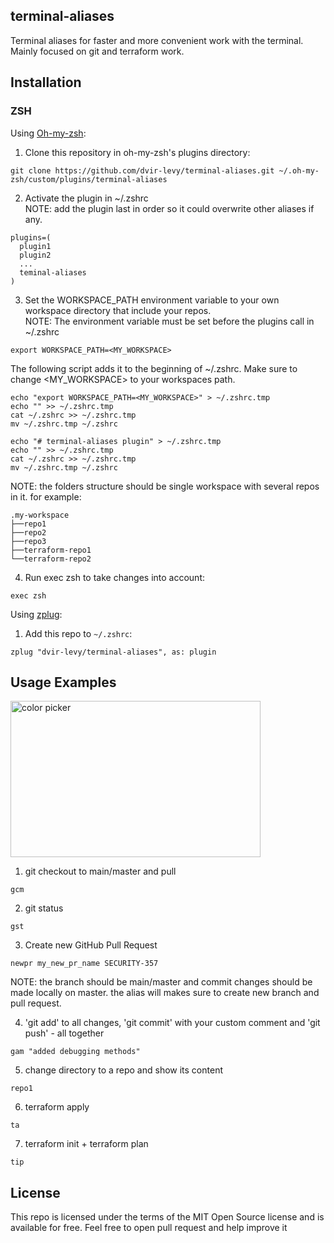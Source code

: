 ## terminal-aliases

Terminal aliases for faster and more convenient work with the terminal. Mainly focused on git and terraform work.


## Installation

### ZSH

Using [Oh-my-zsh](https://github.com/robbyrussell/oh-my-zsh):
1. Clone this repository in oh-my-zsh's plugins directory:
```
git clone https://github.com/dvir-levy/terminal-aliases.git ~/.oh-my-zsh/custom/plugins/terminal-aliases
```

2. Activate the plugin in ~/.zshrc<br />
   NOTE: add the plugin last in order so it could overwrite other aliases if any. 
```
plugins=(
  plugin1
  plugin2
  ...
  teminal-aliases
)
```

3. Set the WORKSPACE_PATH environment variable to your own workspace directory that include your repos.<br />
   NOTE: The environment variable must be set before the plugins call in ~/.zshrc 
```
export WORKSPACE_PATH=<MY_WORKSPACE>
```

The following script adds it to the beginning of ~/.zshrc. Make sure to change <MY_WORKSPACE> to your workspaces path.
```
echo "export WORKSPACE_PATH=<MY_WORKSPACE>" > ~/.zshrc.tmp
echo "" >> ~/.zshrc.tmp
cat ~/.zshrc >> ~/.zshrc.tmp
mv ~/.zshrc.tmp ~/.zshrc

echo "# terminal-aliases plugin" > ~/.zshrc.tmp
echo "" >> ~/.zshrc.tmp
cat ~/.zshrc >> ~/.zshrc.tmp
mv ~/.zshrc.tmp ~/.zshrc
```

NOTE: the folders structure should be single workspace with several repos in it.
for example:
```
.my-workspace
├──repo1
├──repo2
├──repo3
├──terraform-repo1
└──terraform-repo2
```

4. Run exec zsh to take changes into account:
```
exec zsh
```

Using [zplug](https://github.com/zplug/zplug):

1. Add this repo to `~/.zshrc`:
```
zplug "dvir-levy/terminal-aliases", as: plugin
```

## Usage Examples
<img width="400" height="250" alt="color picker" src="https://github.com/dvir-levy/terminal-aliases/assets/79982395/a04d81c9-0742-4997-982e-1bb883846d86" />

1. git checkout to main/master and pull
```
gcm
```


2. git status
```
gst
```


3. Create new GitHub Pull Request
```
newpr my_new_pr_name SECURITY-357
```
NOTE: the branch should be main/master and commit changes should be made locally on master. the alias will makes sure to create new branch and pull request.


4. 'git add' to all changes, 'git commit' with your custom comment and 'git push' - all together
```
gam "added debugging methods"
```

5. change directory to a repo and show its content
```
repo1
```

6. terraform apply
```
ta
```

7. terraform init + terraform plan
```
tip
```

## License

This repo is licensed under the terms of the MIT Open Source
license and is available for free.
Feel free to open pull request and help improve it
